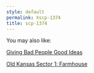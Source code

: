 ```yaml
---
style: default
permalink: Xscp-1374
title: scp-1374
---
```

You may also like:

[Giving Bad People Good Ideas](http://scp-wiki.net/giving-bad-people-good-ideas)

[Old Kansas Sector 1: Farmhouse](http://scp-wiki.net/old-kansas-sector)
